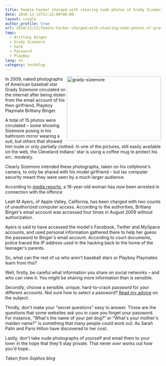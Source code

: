 ```yaml
---
title: Female hacker charged with stealing nude photos of Grady Sizemore
date: 2010-11-12T11:22:00+00:00
layout: single
author_profile: true
url: 2010/11/12/female-hacker-charged-with-stealing-nude-photos-of-grady-sizemore/
tags:
  - Brittany Binger
  - Grady Sizemore
  - hack
  - Password
  - PlayBoy
lang: en
category: techblog
---
```

[<img title="grady-sizemore" border="0" alt="grady-sizemore" align="right" src="http://lh5.ggpht.com/_vaUVXcmC3OI/TN0cUw_UtgI/AAAAAAAADHs/zN2hx-5wyew/grady-sizemore_thumb.jpg?imgmax=800" width="304" height="208" />](http://lh5.ggpht.com/_vaUVXcmC3OI/TN0cS1d8BZI/AAAAAAAADHo/uQMx_sgi25g/s1600-h/grady-sizemore%5B2%5D.jpg)In 2009, naked photographs of American baseball star Grady Sizemore circulated on the internet after being stolen from the email account of his then girlfriend, Playboy Playmate Brittany Binger.

A total of 15 photos were circulated &#8211; some showing Sizemore posing in his bathroom mirror wearing a suit, but others that showed him nude or only partially clothed. In one of the pictures, still easily available on the web, the Cleveland Indians' star is using a coffee mug to protect his err.. modesty.

Clearly Sizemore intended these photographs, taken on his cellphone's camera, to only be shared with his model girlfriend &#8211; but lax computer security meant they were seen by a much larger audience.

According to <a href="http://www.startribune.com/local/south/107009288.html" target="_blank">media reports</a>, a 19-year-old woman has now been arrested in connection with the offence

Leah M Ayers, of Apple Valley, California, has been charged with two counts of unauthorized computer access. According to the authorities, Brittany Binger's email account was accessed four times in August 2009 without authorization.

Ayers is said to have accessed the model's Facebook, Twitter and MySpace accounts, and used personal information gathered there to help her guess the password to Binger's email account. According to court documents, police traced the IP address used in the hacking back to the home of the teenager's parents.

So, what can the rest of us who aren't baseball stars or Playboy Playmates learn from this?

Well, firstly, be careful what information you share on social networks &#8211; and who can view it. You might be sharing more information than is sensible.

Secondly, choose a sensible, unique, hard-to-crack password for your different accounts. Not sure how to select a password? <a href="/en/knowledge-base/security/passwords" target="_blank">Read my advice</a> on the subject.

Thirdly, don't make your “secret questions” easy to answer. Those are the questions that some websites ask you in case you forget your password. For instance, “What's the name of your pet dog?” or “What's your mother's maiden name?” is something that many people could work out. As Sarah Palin and Paris Hilton have discovered to her cost.

Lastly, don't take nude photographs of yourself and email them to your lover in the hope that they'll stay private. That never _ever_ works out how you'd hope..

_Taken from Sophos blog_